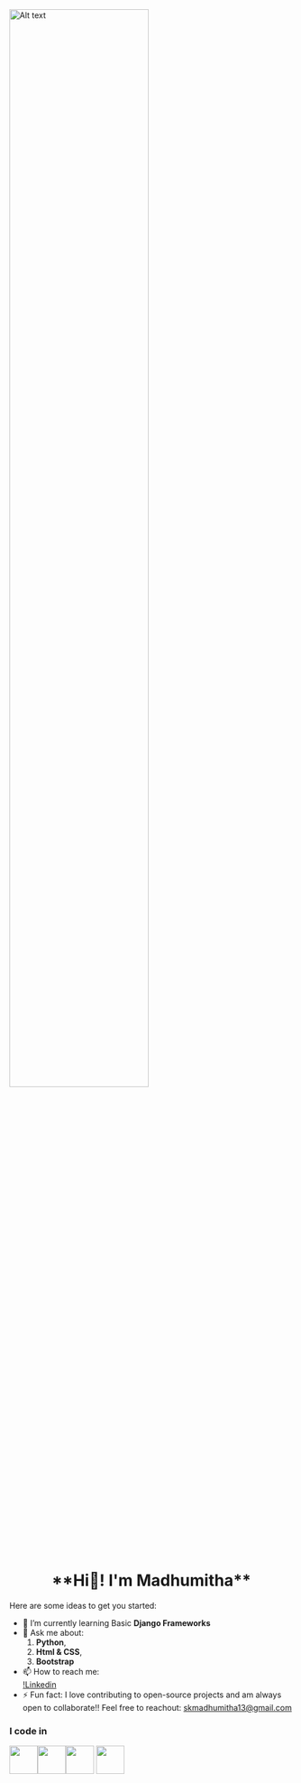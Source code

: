 <img align="center" width="70%" title="a title" alt="Alt text" src="https://cdnb.artstation.com/p/assets/images/images/028/991/999/original/anna-havrylyukh-.gif?1596125112">
<h1 align="center">**Hi👋! I'm Madhumitha**</h1>


Here are some ideas to get you started:

- 🌱 I’m currently learning Basic **Django Frameworks**
- 💬 Ask me about:
  1. **Python**,
  2. **Html & CSS**,
  3. **Bootstrap**
- 📫 How to reach me: <br>[!Linkedin](https://www.linkedin.com/in/madhu-mitha-4958a1311/)
- ⚡ Fun fact: I love contributing to open-source projects and am always open to collaborate!! Feel free to reachout: skmadhumitha13@gmail.com

### I code in <br>
<img height="50" width="50" src="https://img.icons8.com/?size=100&id=lXPUSRCongH1&format=png&color=000000"/><img height="50" width="50" src="https://img.icons8.com/?size=100&id=20909&format=png&color=000000"/><img height="50" width="50" src="https://img.icons8.com/?size=100&id=21278&format=png&color=000000"/>
<img height="50" width="50" src="https://img.icons8.com/?size=100&id=UFXRpPFebwa2&format=png&color=000000"/>






